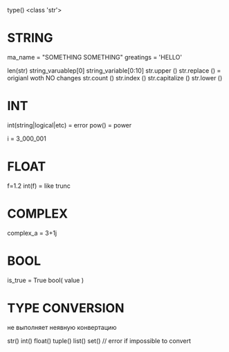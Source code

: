 
type()
    <class 'str'>


# STRING 

ma_name = "SOMETHING SOMETHING"
greatings = 'HELLO'


len(str)
string_varuablep[0]
string_variable[0:10]
str.upper ()
str.replace ()   = origianl woth NO changes 
str.count ()
str.index ()
str.capitalize ()
str.lower ()



# INT 


int(string|logical|etc) = error 
pow()   = power

i = 3_000_001


# FLOAT 
f=1.2
int(f)   = like trunc 


# COMPLEX 
complex_a = 3+1j



# BOOL
is_true = True
bool(  value  )



# TYPE CONVERSION
не выполняет неявную конвертацию 

str()
int()
float()
tuple()
list()
set()
        // error if impossible to convert 

